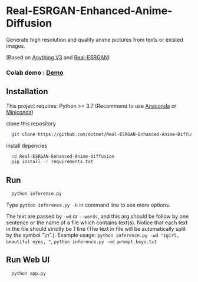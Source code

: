 # Real-ESRGAN-Enhanced-Anime-Diffusion
Generate high resolution and quality anime pictures from texts or existed images.

(Based on [Anything V3](https://huggingface.co/Linaqruf/anything-v3.0) and [Real-ESRGAN](https://github.com/xinntao/Real-ESRGAN))

### Colab demo : [Demo](https://colab.research.google.com/drive/1HpLkNnBfbrLD6t7cGc2i2gVAwiA_V_qp?usp=sharing)

## Installation

This project requires:
  Python >= 3.7 (Recommend to use [Anaconda](https://www.anaconda.com/download/#linux) or [Miniconda](https://docs.conda.io/en/latest/miniconda.html))

clone this repository

```bash
  git clone https://github.com/dotmet/Real-ESRGAN-Enhanced-Anime-Diffusion.git
```

install depencies

```bash
  cd Real-ESRGAN-Enhanced-Anime-Diffusion
  pip install -r requirements.txt
```

## Run

```bash
  python inference.py
```
  Type ```python inference.py -h``` in command line to see more options.
  
  The text are passed by ```-wd``` or ```--words```,  and this arg should be follow by one sentence or the name of a file which contains text(s). Notice that each text in the file should strictly be 1 line (The text in file will be automatically split by the symbol "\n".). Example usage:
  ```python inference.py -wd "1girl, beautiful eyes, "```, 
  ```python inference.py -wd prompt_keys.txt```
  
## Run Web UI

```
  python app.py
```
